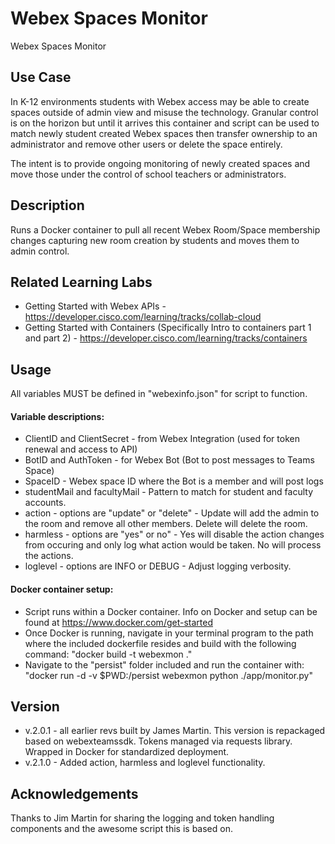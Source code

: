 # Webex Spaces Monitor
Webex Spaces Monitor

## Use Case
In K-12 environments students with Webex access may be able to create spaces
outside of admin view and misuse the technology. Granular control is on the horizon
but until it arrives this container and script can be used to match newly student
created Webex spaces then transfer ownership to an administrator and remove other
users or delete the space entirely.

The intent is to provide ongoing monitoring of newly created spaces and move those
under the control of school teachers or administrators.

## Description
Runs a Docker container to pull all recent Webex Room/Space membership changes
capturing new room creation by students and moves them to admin control.

## Related Learning Labs
- Getting Started with Webex APIs - https://developer.cisco.com/learning/tracks/collab-cloud
- Getting Started with Containers (Specifically Intro to containers part 1 and part 2) - https://developer.cisco.com/learning/tracks/containers

## Usage
All variables MUST be defined in "webexinfo.json" for script to function.

#### Variable descriptions:
- ClientID and ClientSecret - from Webex Integration (used for token renewal and access to API)
- BotID and AuthToken - for Webex Bot (Bot to post messages to Teams Space)
- SpaceID - Webex space ID where the Bot is a member and will post logs
- studentMail and facultyMail - Pattern to match for student and faculty accounts.
- action - options are "update" or "delete" - Update will add the admin to the room and remove
 all other members. Delete will delete the room.
- harmless - options are "yes" or no" - Yes will disable the action changes from occuring and
 only log what action would be taken. No will process the actions.
- loglevel - options are INFO or DEBUG - Adjust logging verbosity.

#### Docker container setup:
- Script runs within a Docker container. Info on Docker and setup can be 
found at https://www.docker.com/get-started
- Once Docker is running, navigate in your terminal program to the path 
where the included dockerfile resides and build with the following command: "docker build -t webexmon ."
- Navigate to the "persist" folder included and run the container with: "docker run -d -v $PWD:/persist webexmon python ./app/monitor.py"

## Version
- v.2.0.1 - all earlier revs built by James Martin. This version is repackaged 
            based on webexteamssdk. Tokens managed via requests library.
            Wrapped in Docker for standardized deployment.
- v.2.1.0 - Added action, harmless and loglevel functionality.

## Acknowledgements
Thanks to Jim Martin for sharing the logging and token handling components and the awesome script this is based on.